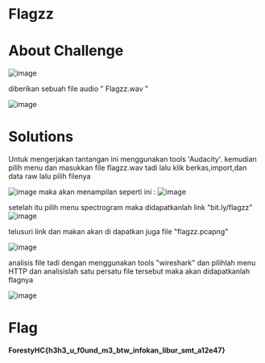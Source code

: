 # Flagzz
# About Challenge

![image](https://github.com/mirandadewi/CTF-Write-Up/assets/136687271/4fc4d1ec-e647-406a-822b-1a12484b2d44)

diberikan sebuah file audio " Flagzz.wav "

![image](https://github.com/mirandadewi/CTF-Write-Up/assets/136687271/ae1fe654-a279-4611-a0de-994cf43d1c47)

# Solutions
Untuk mengerjakan tantangan ini menggunakan tools 'Audacity'. kemudian pilih menu dan masukkan file flagzz.wav tadi lalu klik berkas,import,dan data raw lalu pilih filenya 

![image](https://github.com/mirandadewi/CTF-Write-Up/assets/136687271/d24e7235-c333-4549-a9f4-591c7a6b714d)
maka akan menampilan seperti ini :
![image](https://github.com/mirandadewi/CTF-Write-Up/assets/136687271/54ea075f-1381-43a4-9dcc-8d133806b6e1)

setelah itu pilih menu spectrogram maka didapatkanlah link "bit.ly/flagzz" 
![image](https://github.com/mirandadewi/CTF-Write-Up/assets/136687271/453a4d40-84cc-4025-9701-758e6d0efbf2)

telusuri link dan makan akan di dapatkan juga file "flagzz.pcapng"

![image](https://github.com/mirandadewi/CTF-Write-Up/assets/136687271/1673a282-537f-47cc-bc0c-416d77053a01)

analisis file tadi dengan menggunakan tools "wireshark" dan pilihlah menu HTTP dan analisislah satu persatu file tersebut maka akan didapatkanlah flagnya 

![image](https://github.com/mirandadewi/CTF-Write-Up/assets/136687271/86dd1941-c65c-42ac-b202-eb4e43d6b3e6)

# Flag
**ForestyHC{h3h3_u_f0und_m3_btw_infokan_libur_smt_a12e47}**
